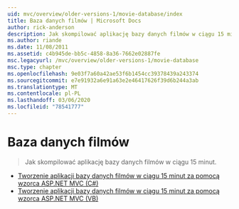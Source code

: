 ```yaml
---
uid: mvc/overview/older-versions-1/movie-database/index
title: Baza danych filmów | Microsoft Docs
author: rick-anderson
description: Jak skompilować aplikację bazy danych filmów w ciągu 15 minut.
ms.author: riande
ms.date: 11/08/2011
ms.assetid: c4b945de-bb5c-4858-8a36-7662e02887fe
msc.legacyurl: /mvc/overview/older-versions-1/movie-database
msc.type: chapter
ms.openlocfilehash: 9e03f7a60a42ae53f6b1454cc39378439a243374
ms.sourcegitcommit: e7e91932a6e91a63e2e46417626f39d6b244a3ab
ms.translationtype: MT
ms.contentlocale: pl-PL
ms.lasthandoff: 03/06/2020
ms.locfileid: "78541777"
---
```

# <a name="movie-database"></a>Baza danych filmów

> Jak skompilować aplikację bazy danych filmów w ciągu 15 minut.

- [Tworzenie aplikacji bazy danych filmów w ciągu 15 minut za pomocą wzorca ASP.NET MVC (C#)](create-a-movie-database-application-in-15-minutes-with-asp-net-mvc-cs.md)
- [Tworzenie aplikacji bazy danych filmów w ciągu 15 minut za pomocą wzorca ASP.NET MVC (VB)](create-a-movie-database-application-in-15-minutes-with-asp-net-mvc-vb.md)
